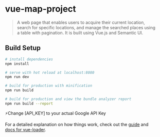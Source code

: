 # vue-map-project

> A web page that enables users to acquire their current location, search for specific locations, and manage the searched places using a table with pagination. It is built using Vue.js and Semantic UI.


## Build Setup

``` bash
# install dependencies
npm install

# serve with hot reload at localhost:8080
npm run dev

# build for production with minification
npm run build

# build for production and view the bundle analyzer report
npm run build --report
```

⚡Change [API_KEY] to your actual Google API Key

For a detailed explanation on how things work, check out the [guide](http://vuejs-templates.github.io/webpack/) and [docs for vue-loader](http://vuejs.github.io/vue-loader).

